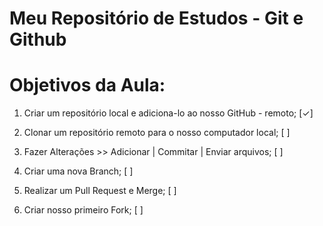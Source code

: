 # Meu Repositório de Estudos - Git e Github

# Objetivos da Aula:

1. Criar um repositório local e adiciona-lo ao nosso GitHub - remoto; [✓]

2. Clonar um repositório remoto para o nosso computador local; [ ]

3. Fazer Alterações >> Adicionar | Commitar | Enviar arquivos; [ ]

4. Criar uma nova Branch; [ ]

5. Realizar um Pull Request e Merge; [ ]

6. Criar nosso primeiro Fork; [ ]